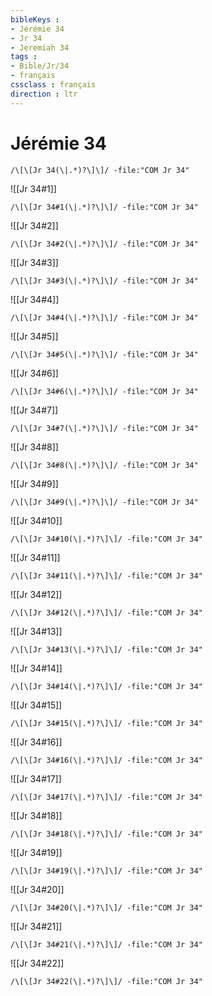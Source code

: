 ```yaml
---
bibleKeys : 
- Jérémie 34
- Jr 34
- Jeremiah 34
tags : 
- Bible/Jr/34
- français
cssclass : français
direction : ltr
---
```


# Jérémie 34

```query
/\[\[Jr 34(\|.*)?\]\]/ -file:"COM Jr 34"
```



![[Jr 34#1]]

```query
/\[\[Jr 34#1(\|.*)?\]\]/ -file:"COM Jr 34"
```

![[Jr 34#2]]

```query
/\[\[Jr 34#2(\|.*)?\]\]/ -file:"COM Jr 34"
```

![[Jr 34#3]]

```query
/\[\[Jr 34#3(\|.*)?\]\]/ -file:"COM Jr 34"
```

![[Jr 34#4]]

```query
/\[\[Jr 34#4(\|.*)?\]\]/ -file:"COM Jr 34"
```

![[Jr 34#5]]

```query
/\[\[Jr 34#5(\|.*)?\]\]/ -file:"COM Jr 34"
```

![[Jr 34#6]]

```query
/\[\[Jr 34#6(\|.*)?\]\]/ -file:"COM Jr 34"
```

![[Jr 34#7]]

```query
/\[\[Jr 34#7(\|.*)?\]\]/ -file:"COM Jr 34"
```

![[Jr 34#8]]

```query
/\[\[Jr 34#8(\|.*)?\]\]/ -file:"COM Jr 34"
```

![[Jr 34#9]]

```query
/\[\[Jr 34#9(\|.*)?\]\]/ -file:"COM Jr 34"
```

![[Jr 34#10]]

```query
/\[\[Jr 34#10(\|.*)?\]\]/ -file:"COM Jr 34"
```

![[Jr 34#11]]

```query
/\[\[Jr 34#11(\|.*)?\]\]/ -file:"COM Jr 34"
```

![[Jr 34#12]]

```query
/\[\[Jr 34#12(\|.*)?\]\]/ -file:"COM Jr 34"
```

![[Jr 34#13]]

```query
/\[\[Jr 34#13(\|.*)?\]\]/ -file:"COM Jr 34"
```

![[Jr 34#14]]

```query
/\[\[Jr 34#14(\|.*)?\]\]/ -file:"COM Jr 34"
```

![[Jr 34#15]]

```query
/\[\[Jr 34#15(\|.*)?\]\]/ -file:"COM Jr 34"
```

![[Jr 34#16]]

```query
/\[\[Jr 34#16(\|.*)?\]\]/ -file:"COM Jr 34"
```

![[Jr 34#17]]

```query
/\[\[Jr 34#17(\|.*)?\]\]/ -file:"COM Jr 34"
```

![[Jr 34#18]]

```query
/\[\[Jr 34#18(\|.*)?\]\]/ -file:"COM Jr 34"
```

![[Jr 34#19]]

```query
/\[\[Jr 34#19(\|.*)?\]\]/ -file:"COM Jr 34"
```

![[Jr 34#20]]

```query
/\[\[Jr 34#20(\|.*)?\]\]/ -file:"COM Jr 34"
```

![[Jr 34#21]]

```query
/\[\[Jr 34#21(\|.*)?\]\]/ -file:"COM Jr 34"
```

![[Jr 34#22]]

```query
/\[\[Jr 34#22(\|.*)?\]\]/ -file:"COM Jr 34"
```

